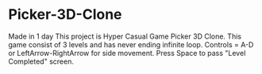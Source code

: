 # Picker-3D-Clone
Made in 1 day
This project is Hyper Casual Game Picker 3D Clone.
This game consist of 3 levels and has never ending infinite loop.
Controls = A-D or LeftArrow-RightArrow for side movement.
Press Space to pass "Level Completed" screen.
